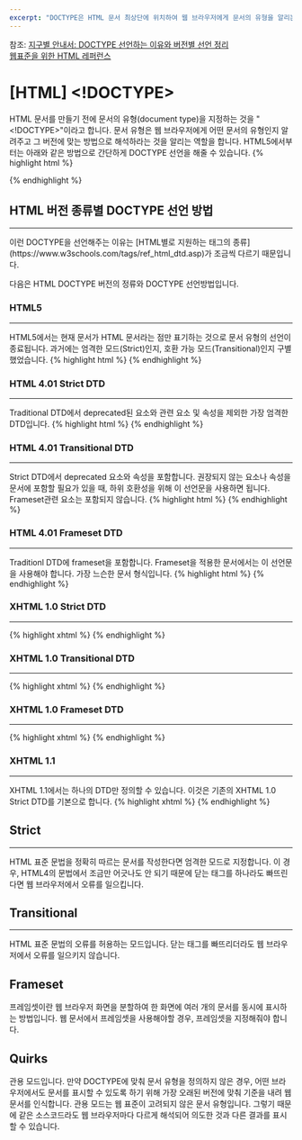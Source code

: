 ```yaml
---
excerpt: "DOCTYPE은 HTML 문서 최상단에 위치하여 웹 브라우저에게 문서의 유형을 알리는 역할을 합니다."
---
```


참조:
[지구별 안내서: DOCTYPE 선언하는 이유와 버전별 선언 정리](http://aboooks.tistory.com/40)<br>
[웹표준을 위한 HTML 레퍼런스](http://html.elex.pe.kr/reference/doctype)<br>

# [HTML] <!DOCTYPE>

HTML 문서를 만들기 전에 문서의 유형(document type)을 지정하는 것을 "<!DOCTYPE>"이라고 합니다.
문서 유형은 웹 브라우저에게 어떤 문서의 유형인지 알려주고 그 버전에 맞는 방법으로 해석하라는 것을 알리는 역할을 합니다.
HTML5에서부터는 아래와 같은 방법으로 간단하게 DOCTYPE 선언을 해줄 수 있습니다.
{% highlight html %}
<!DOCTYPE html>
{% endhighlight %}

## HTML 버전 종류별 DOCTYPE 선언 방법
<hr>
이런 DOCTYPE을 선언해주는 이유는 [HTML별로 지원하는 태그의 종류](https://www.w3schools.com/tags/ref_html_dtd.asp)가 조금씩 다르기 때문입니다.

다음은 HTML DOCTYPE 버전의 정류와 DOCTYPE 선언방법입니다.

### HTML5
<hr>
HTML5에서는 현재 문서가 HTML 문서라는 점만 표기하는 것으로 문서 유형의 선언이 종료됩니다. 과거에는 엄격한 모드(Strict)인지, 호환 가능 모드(Transitional)인지 구별했었습니다.
{% highlight html %}
<!DOCTYPE html>
{% endhighlight %}

### HTML 4.01 Strict DTD
<hr>
Traditional DTD에서 deprecated된 요소와 <frameset> 관련 요소 및 속성을 제외한 가장 엄격한 DTD입니다.
{% highlight html %}
<!DOCTYPE HTML PUBLIC "-//W3C//DTD HTML 4.01//EN" "http://www.w3.org/TR/html4/strict.dtd">
{% endhighlight %}

### HTML 4.01 Transitional DTD
<hr>
Strict DTD에서 deprecated 요소와 속성을 포함합니다. 권장되지 않는 요소나 속성을 문서에 포함할 필요가 있을 때, 하위 호환성을 위해 이 선언문을 사용하면 됩니다. Frameset관련 요소는 포함되지 않습니다.
{% highlight html %}
<!DOCTYPE HTML PUBLIC "-//W3C//DTD HTML 4.01 Transitional//EN" "http://www.w3.org/TR/html4/loose.dtd">
{% endhighlight %}

### HTML 4.01 Frameset DTD
<hr>
Traditionl DTD에 frameset을 포함합니다. Frameset을 적용한 문서에서는 이 선언문을 사용해야 합니다. 가장 느슨한 문서 형식입니다.
{% highlight html %}
<!DOCTYPE HTML PUBLIC "-//W3C//DTD HTML 4.01 Frameset//EN" "http://www.w3.org/TR/html4/frameset.dtd">
{% endhighlight %}

### XHTML 1.0 Strict DTD
<hr>
{% highlight xhtml %}
<!DOCTYPE html PUBLIC "-//W3C//DTD XHTML 1.0 Strict//EN" "http://www.w3.org/TR/xhtml1/DTD/xhtml1-strict.dtd">
{% endhighlight %}

### XHTML 1.0 Transitional DTD
<hr>
{% highlight xhtml %}
<!DOCTYPE html PUBLIC "-//W3C//DTD XHTML 1.0 Transitional//EN" "http://www.w3.org/TR/xhtml1/DTD/xhtml1-transitional.dtd">
{% endhighlight %}

### XHTML 1.0 Frameset DTD
<hr>
{% highlight xhtml %}
<!DOCTYPE html PUBLIC "-//W3C//DTD XHTML 1.0 Frameset//EN" "http://www.w3.org/TR/xhtml1/DTD/xhtml1-frameset.dtd">
{% endhighlight %}

### XHTML 1.1
<hr>
XHTML 1.1에서는 하나의 DTD만 정의할 수 있습니다. 이것은 기존의 XHTML 1.0 Strict DTD를 기본으로 합니다.
{% highlight xhtml %}
<!DOCTYPE html PUBLIC "-//W3C//DTD XHTML 1.1//EN" "http://www.w3.org/TR/xhtml11/DTD/xhtml11.dtd">
{% endhighlight %}

## Strict
<hr>
HTML 표준 문법을 정확히 따르는 문서를 작성한다면 엄격한 모드로 지정합니다.
이 경우, HTML4의 문법에서 조금만 어긋나도 안 되기 때문에 닫는 태그를 하나라도 빠뜨린다면 웹 브라우저에서 오류를 일으킵니다.

## Transitional
<hr>
HTML 표준 문법의 오류를 허용하는 모드입니다.
닫는 태그를 빠뜨리더라도 웹 브라우저에서 오류를 일으키지 않습니다.

## Frameset
프레임셋이란 웹 브라우저 화면을 분할하여 한 화면에 여러 개의 문서를 동시에 표시하는 방법입니다.
웹 문서에서 프레임셋을 사용해야할 경우, 프레임셋을 지정해줘야 합니다.

## Quirks

관용 모드입니다.
만약 DOCTYPE에 맞춰 문서 유형을 정의하지 않은 경우, 어떤 브라우저에서도 문서를 표시할 수 있도록 하기 위해 가장 오래된 버전에 맞춰 기준을 내려 웹 문서를 인식합니다.
관용 모드는 웹 표준이 고려되지 않은 문서 유형입니다.
그렇기 때문에 같은 소스코드라도 웹 브라우저마다 다르게 해석되어 의도한 것과 다른 결과를 표시할 수 있습니다.